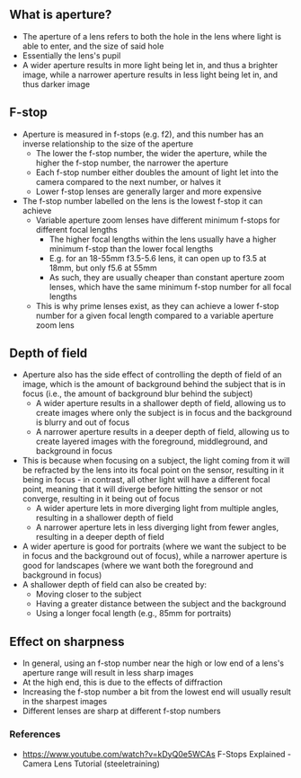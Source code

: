 ## What is aperture?

- The aperture of a lens refers to both the hole in the lens where light is able to enter, and the size of said hole
- Essentially the lens's pupil
- A wider aperture results in more light being let in, and thus a brighter image, while a narrower aperture results in less light being let in, and thus darker image

## F-stop

- Aperture is measured in f-stops (e.g. f2), and this number has an inverse relationship to the size of the aperture
	- The lower the f-stop number, the wider the aperture, while the higher the f-stop number, the narrower the aperture
	- Each f-stop number either doubles the amount of light let into the camera compared to the next number, or halves it
	- Lower f-stop lenses are generally larger and more expensive 
- The f-stop number labelled on the lens is the lowest f-stop it can achieve
	- Variable aperture zoom lenses have different minimum f-stops for different focal lengths
		- The higher focal lengths within the lens usually have a higher minimum f-stop than the lower focal lengths
		- E.g. for an 18-55mm f3.5-5.6 lens, it can open up to f3.5 at 18mm, but only f5.6 at 55mm
		- As such, they are usually cheaper than constant aperture zoom lenses, which have the same minimum f-stop number for all focal lengths
	- This is why prime lenses exist, as they can achieve a lower f-stop number for a given focal length compared to a variable aperture zoom lens


## Depth of field

- Aperture also has the side effect of controlling the depth of field of an image, which is the amount of background behind the subject that is in focus (i.e., the amount of background blur behind the subject)
	- A wider aperture results in a shallower depth of field, allowing us to create images where only the subject is in focus and the background is blurry and out of focus
	- A narrower aperture results in a deeper depth of field, allowing us to create layered images with the foreground, middleground, and background in focus
- This is because when focusing on a subject, the light coming from it will be refracted by the lens into its focal point on the sensor, resulting in it being in focus - in contrast, all other light will have a different focal point, meaning that it will diverge before hitting the sensor or not converge, resulting in it being out of focus
	- A wider aperture lets in more diverging light from multiple angles, resulting in a shallower depth of field
	- A narrower aperture lets in less diverging light from fewer angles, resulting in a deeper depth of field
- A wider aperture is good for portraits (where we want the subject to be in focus and the background out of focus), while a narrower aperture is good for landscapes (where we want both the foreground and background in focus)
- A shallower depth of field can also be created by:
	- Moving closer to the subject
	- Having a greater distance between the subject and the background
	- Using a longer focal length (e.g., 85mm for portraits)

## Effect on sharpness

- In general, using an f-stop number near the high or low end of a lens's aperture range will result in less sharp images
- At the high end, this is due to the effects of diffraction
- Increasing the f-stop number a bit from the lowest end will usually result in the sharpest images
- Different lenses are sharp at different f-stop numbers


### References

- https://www.youtube.com/watch?v=kDyQ0e5WCAs F-Stops Explained - Camera Lens Tutorial (steeletraining)